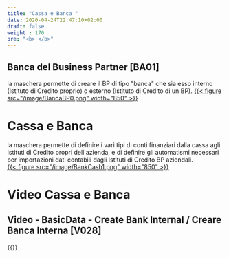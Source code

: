 ```yaml
---
title: "Cassa e Banca "
date: 2020-04-24T22:47:10+02:00
draft: false
weight : 170
pre: "<b> </b>"
---
```


## Banca del Business Partner [BA01]
la maschera permette di creare il BP di tipo "banca" che sia esso interno (Istituto di Credito proprio) o esterno (Istituto di Credito di un BP).
[{{< figure src="/image/BancaBP0.png"  width="850"  >}}](/image/BancaBP0.png)
# Cassa e Banca
la maschera permette di definire i vari tipi di conti finanziari dalla cassa agli Istituti di Credito propri dell'azienda, e di definire gli automatismi necessari per importazioni dati contabili dagli Istituti di Credito BP aziendali.   
[{{< figure src="/image/BankCash1.png"  width="850"  >}}](/image/BancaBP0.png)
# Video Cassa e Banca 
## Video - BasicData - Create Bank Internal / Creare Banca Interna [V028]
{{<youtube tpQc-h6q69I>}}

